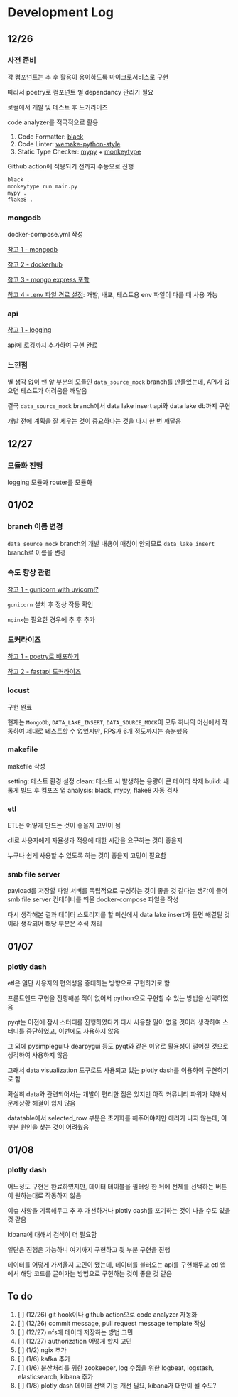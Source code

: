 # Development Log

## 12/26

### 사전 준비

각 컴포넌트는 추 후 활용이 용이하도록 마이크로서비스로 구현

따라서 poetry로 컴포넌트 별 depandancy 관리가 필요

로컬에서 개발 및 테스트 후 도커라이즈

code analyzer를 적극적으로 활용

1. Code Formatter: [black](https://github.com/python/black)
2. Code Linter: [wemake-python-style](https://github.com/wemake-services/wemake-python-styleguide)
3. Static Type Checker: [mypy](https://github.com/python/mypy) + [monkeytype](https://github.com/Instagram/MonkeyType)

Github action에 적용되기 전까지 수동으로 진행

```bash
black .
monkeytype run main.py
mypy .
flake8 .
```

### mongodb

docker-compose.yml 작성

[참고 1 - mongodb](https://hub.docker.com/_/mongo)

[참고 2 - dockerhub](https://woolbro.tistory.com/90)

[참고 3 - mongo express 포함](https://gist.github.com/adamelliotfields/cd49f056deab05250876286d7657dc4b)

[참고 4 - .env 파일 경로 설정](https://docs.docker.com/compose/environment-variables/): 개발, 배포, 테스트용 env 파일이 다를 때 사용 가능

### api

[참고 1 - logging](https://velog.io/@otzslayer/파이썬-로깅-멋지게-하기)

api에 로깅까지 추가하여 구현 완료

### 느낀점

별 생각 없이 맨 앞 부분의 모듈인 `data_source_mock` branch를 만들었는데, API가 없으면 테스트가 어려움을 깨달음

결국 `data_source_mock` branch에서 data lake insert api와 data lake db까지 구현

개발 전에 계획을 잘 세우는 것이 중요하다는 것을 다시 한 번 깨달음

## 12/27

### 모듈화 진행

logging 모듈과 router를 모듈화

## 01/02

### branch 이름 변경

`data_source_mock` branch의 개발 내용이 매칭이 안되므로
`data_lake_insert` branch로 이름을 변경

### 속도 향상 관련

[참고 1 - gunicorn with uvicorn!?](https://facerain.club/fastapi-nginx/)

`gunicorn` 설치 후 정상 작동 확인

`nginx`는 필요한 경우에 추 후 추가

### 도커라이즈

[참고 1 - poetry로 배포하기](https://medium.com/@harpalsahota/dockerizing-python-poetry-applications-1aa3acb76287)

[참고 2 - fastapi 도커라이즈](https://malwareanalysis.tistory.com/139)

### locust

구현 완료

현재는 `MongoDb`, `DATA_LAKE_INSERT`, `DATA_SOURCE_MOCK`이 모두 하나의 머신에서 작동하여 제대로 테스트할 수 없었지만, RPS가 6개 정도까지는 충분했음

### makefile

makefile 작성

setting: 테스트 환경 설정
clean: 테스트 시 발생하는 용량이 큰 데이터 삭제
build: 새롭게 빌드 후 컴포즈 업
analysis: black, mypy, flake8 자동 검사

### etl

ETL은 어떻게 만드는 것이 좋을지 고민이 됨

cli로 사용자에게 자율성과 적응에 대한 시간을 요구하는 것이 좋을지

누구나 쉽게 사용할 수 있도록 하는 것이 좋을지 고민이 필요함

### smb file server

payload를 저장할 파일 서버를 독립적으로 구성하는 것이 좋을 것 같다는 생각이 들어 smb file server 컨테이너를 띄울 docker-compose 파일을 작성

다시 생각해본 결과 데이터 스토리지를 할 머신에서 data lake insert가 돌면 해결될 것이라 생각되어 해당 부분은 주석 처리

## 01/07

### plotly dash

etl은 일단 사용자의 편의성을 증대하는 방향으로 구현하기로 함

프론트엔드 구현을 진행해본 적이 없어서 python으로 구현할 수 있는 방법을 선택하였음

pyqt는 이전에 잠시 스터디를 진행하였다가 다시 사용할 일이 없을 것이라 생각하여 스터디를 중단하였고, 이번에도 사용하지 않음

그 외에 pysimplegui나 dearpygui 등도 pyqt와 같은 이유로 활용성이 떨어질 것으로 생각하여 사용하지 않음

그래서 data visualization 도구로도 사용되고 있는 plotly dash를 이용하여 구현하기로 함

확실히 data와 관련되어서는 개발이 편리한 점은 있지만 아직 커뮤니티 파워가 약해서 문제상황 해결이 쉽지 않음

datatable에서 selected_row 부분은 초기화를 해주어야지만 에러가 나지 않는데, 이 부분 원인을 찾는 것이 어려웠음

## 01/08

### plotly dash

어느정도 구현은 완료하였지만, 데이터 테이블을 필터링 한 뒤에 전체를 선택하는 버튼이 원하는대로 작동하지 않음

이슈 사항을 기록해두고 추 후 개선하거나 plotly dash를 포기하는 것이 나을 수도 있을 것 같음

kibana에 대해서 검색이 더 필요함

일단은 진행은 가능하니 여기까지 구현하고 뒷 부분 구현을 진행

데이터를 어떻게 가져올지 고민이 됐는데, 데이터를 불러오는 api를 구현해두고 etl 앱에서 해당 코드를 끌어가는 방법으로 구현하는 것이 좋을 것 같음

## To do

1. [ ] (12/26) git hook이나 github action으로 code analyzer 자동화
2. [ ] (12/26) commit message, pull request message template 작성
3. [ ] (12/27) nfs에 데이터 저장하는 방법 고민
4. [ ] (12/27) authorization 어떻게 할지 고민
5. [ ] (1/2) ngix 추가
6. [ ] (1/6) kafka 추가
7. [ ] (1/6) 분산처리를 위한 zookeeper, log 수집을 위한 logbeat, logstash, elasticsearch, kibana 추가
8. [ ] (1/8) plotly dash 데이터 선택 기능 개선 필요, kibana가 대안이 될 수도?
